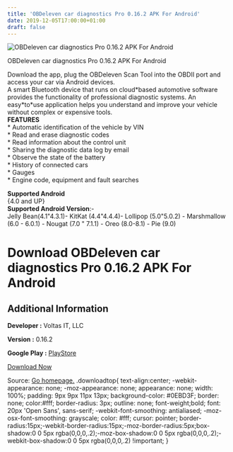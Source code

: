```yaml
---
title: 'OBDeleven car diagnostics Pro 0.16.2 APK For Android'
date: 2019-12-05T17:00:00+01:00
draft: false
---
```


![OBDeleven car diagnostics Pro 0.16.2 APK For Android](https://i1.wp.com/apkhome.net/wp-content/uploads/2019/12/OBDeleven-car-diagnostics-Pro-0.16.2.png "OBDeleven car diagnostics Pro 0.16.2 APK For Android")

  

OBDeleven car diagnostics Pro 0.16.2 APK For Android

Download the app, plug the OBDeleven Scan Tool into the OBDII port and access your car via Android devices.  
A smart Bluetooth device that runs on cloud\*based automotive software provides the functionality of professional diagnostic systems. An easy\*to\*use application helps you understand and improve your vehicle without complex or expensive tools.  
**FEATURES**  
\* Automatic identification of the vehicle by VIN  
\* Read and erase diagnostic codes  
\* Read information about the control unit  
\* Sharing the diagnostic data log by email  
\* Observe the state of the battery  
\* History of connected cars  
\* Gauges  
\* Engine code, equipment and fault searches

**Supported Android**  
{4.0 and UP}  
**Supported Android Version**:-  
Jelly Bean(4.1"4.3.1)- KitKat (4.4"4.4.4)- Lollipop (5.0"5.0.2) - Marshmallow (6.0 - 6.0.1) - Nougat (7.0 " 7.1.1) - Oreo (8.0-8.1) - Pie (9.0)

Download OBDeleven car diagnostics Pro 0.16.2 APK For Android
=============================================================

Additional Information
----------------------

**Developer :** Voltas IT, LLC

**Version :** 0.16.2

**Google Play :** [PlayStore](https://play.google.com/store/apps/details?id=com.voltasit.obdeleven)

  

[Download Now](https://store4app.co/post/obdeleven-car-diagnostics-pro-0-16-2-apk-for-android_1575557983)

  
Source: [Go homepage.](https://store4app.co/post/obdeleven-car-diagnostics-pro-0-16-2-apk-for-android_1575557983) .downloadtop{ text-align:center; -webkit-appearance: none; -moz-appearance: none; appearance: none; width: 100%; padding: 9px 9px 11px 13px; background-color: #0EBD3F; border: none; color:#fff; border-radius: 3px; outline: none; font-weight;bold; font: 20px 'Open Sans', sans-serif; -webkit-font-smoothing: antialiased; -moz-osx-font-smoothing: grayscale; color: #fff; cursor: pointer; border-radius:15px;-webkit-border-radius:15px;-moz-border-radius:5px;box-shadow:0 0 5px rgba(0,0,0,.2);-moz-box-shadow:0 0 5px rgba(0,0,0,.2);-webkit-box-shadow:0 0 5px rgba(0,0,0,.2) !important; }